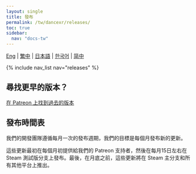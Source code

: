 ```yaml
---
layout: single
title: 發布
permalink: /tw/dancexr/releases/
toc: true
sidebar:
  nav: "docs-tw"
---
```

[Eng](/dancexr/releases/releases) | [繁中](/tw/dancexr/releases/releases) | [日本語](/jp/dancexr/releases/releases) | [한국어](/kr/dancexr/releases/releases) | [简中](/zh/dancexr/releases/releases)


{% include nav_list nav="releases" %}

## 尋找更早的版本？

[在 Patreon 上找到過去的版本](https://www.patreon.com/dvvr)

## 發布時間表

我們的開發團隊遵循每月一次的發布週期，我們的目標是每個月發布新的更新。

這些更新最初在每個月初提供給我們的 Patreon 支持者，然後在每月15日左右在 Steam 測試版分支上發布。最後，在月底之前，這些更新將在 Steam 主分支和所有其他平台上推出。